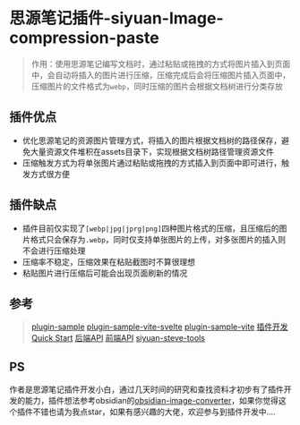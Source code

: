 # **思源笔记插件-siyuan-Image-compression-paste**



> 作用：使用思源笔记编写文档时，通过粘贴或拖拽的方式将图片插入到页面中，会自动将插入的图片进行压缩，压缩完成后会将压缩图片插入页面中，压缩图片的文件格式为`webp`，同时压缩的图片会根据文档树进行分类存放



## **插件优点**

- 优化思源笔记的资源图片管理方式，将插入的图片根据文档树的路径保存，避免大量资源文件堆积在assets目录下，实现根据文档树路径管理资源文件
- 压缩触发方式为将单张图片通过粘贴或拖拽的方式插入到页面中即可进行，触发方式很方便



## **插件缺点**

- 插件目前仅实现了`[webp|jpg|jprg|png]`四种图片格式的压缩，且压缩后的图片格式只会保存为`.webp`，同时仅支持单张图片的上传，对多张图片的插入则不会进行压缩处理
- 压缩率不稳定，压缩效果在粘贴截图时不算很理想
- 粘贴图片进行压缩后可能会出现页面刷新的情况



## **参考**

> [plugin-sample](https://github.com/siyuan-note/plugin-sample)
> [plugin-sample-vite-svelte](https://github.com/siyuan-note/plugin-sample-vite-svelte)
> [plugin-sample-vite](https://github.com/frostime/plugin-sample-vite)
> [插件开发 Quick Start](https://ld246.com/article/1723732790981)
> [后端API](https://github.com/siyuan-note/siyuan/blob/master/API_zh_CN.md)
> [前端API](https://github.com/siyuan-note/petal/blob/main/siyuan.d.ts)
> [siyuan-steve-tools](https://github.com/loonghfut/siyuan-steve-tools)

## PS

作者是思源笔记插件开发小白，通过几天时间的研究和查找资料才初步有了插件开发的能力，插件想法参考obsidian的[obsidian-image-converter](https://github.com/xRyul/obsidian-image-converter)，如果你觉得这个插件不错也请为我点star，如果有感兴趣的大佬，欢迎参与到插件开发中....

